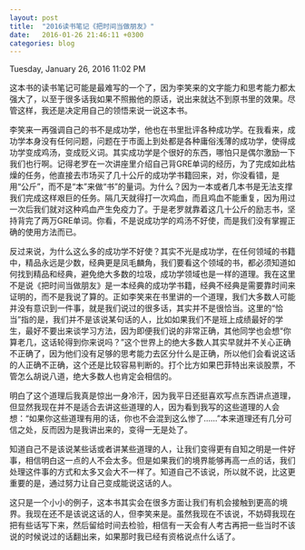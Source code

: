 ```yaml
---
layout: post
title:  "2016读书笔记《把时间当做朋友》"
date:   2016-01-26 21:46:11 +0300
categories: blog
---
```

Tuesday, January 26, 2016 11:02 PM

这本书的读书笔记可能是最难写的一个了，因为李笑来的文字能力和思考能力都太强大了，以至于很多话我如果不照搬他的原话，说出来就达不到原书里的效果。尽管这样，我还是决定用自己的领悟来说一说这本书。

李笑来一再强调自己的书不是成功学，他也在书里批评各种成功学。在我看来，成功学本身没有任何问题，问题在于市面上到处都是各种庸俗浅薄的成功学，使得成功学变成鸡汤，变成贬义词。其实成功学是个很好的东西，哪怕只是偶尔激励一下我们也行啊。记得老罗在一次讲座里介绍自己背GRE单词的经历，为了完成如此枯燥的任务，他直接去市场买了几十公斤的成功学书籍回来，对，你没看错，是用“公斤”，而不是“本”来做“书”的量词。为什么？因为一本或者几本书是无法支撑我们完成这样艰巨的任务。隔几天就得打一次鸡血，而且鸡血不能重复，因为用过一次后我们就对这种鸡血产生免疫力了。于是老罗就靠着这几十公斤的励志书，坚持背完了两万GRE单词。你看，不是说成功学的鸡汤不好使，而是我们没有掌握正确的使用方法而已。

反过来说，为什么这么多的成功学不好使？其实不光是成功学，在任何领域的书籍中，精品永远是少数，经典更是凤毛麟角，我们要看这个领域的书，都必须知道如何找到精品和经典，避免绝大多数的垃圾，成功学领域也是一样的道理。我在这里不是说《把时间当做朋友》是一本经典的成功学书籍，经典不经典是需要靠时间来证明的，而不是我说了算的。正如李笑来在书里讲的一个道理，我们大多数人可能并没有意识到一件事，就是我们说过的很多话，其实并不是很恰当。这里的“恰当”指的是，我们并不是该说某句话的人，比如如果我们不是班上成绩最好的学生，最好不要出来谈学习方法，因为即便我们说的非常正确，其他同学也会想“你算老几，这话轮得到你来说吗？”这个世界上的绝大多数人其实早就并不关心正确不正确了，因为他们没有足够的思考能力去区分什么是正确，所以他们会看说这话的人正确不正确，这个还是比较容易判断的。打个比方如果巴菲特出来谈股票，不管怎么胡说八道，绝大多数人也肯定会相信的。

明白了这个道理后我真是惊出一身冷汗，因为我平日还挺喜欢写点东西讲点道理，但显然我现在并不是适合去讲这些道理的人，因为看到我写的这些道理的人会想：“如果你这些道理有用的话，你也不会混到这么惨了……”本来道理还有几分可信之处，反而因为是我讲出来的，变得一无是处了。

知道自己不是该说某些话或者讲某些道理的人，让我们变得更有自知之明是一件好事，相信明白这一点的人不会太多。但是如果我们的境界能够再高一点的话，我们处理这件事的方式和太多又会大不一样了。知道自己不该说，所以就不说，比这更重要的是，通过努力让自己变成能说这话的人。

这只是一个小小的例子，这本书其实会在很多方面让我们有机会接触到更高的境界。我现在还不是该说这话的人，但李笑来是。虽然我现在不该说，不妨碍我现在把有些话写下来，然后留给时间去检验，相信有一天会有人考古再把一些当时不该说的时候说过的话翻出来，如果那时我已经有资格说点什么话了。
